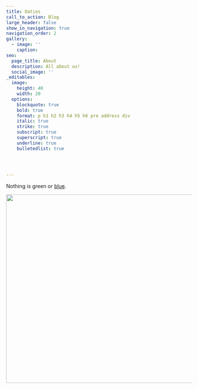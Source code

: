 ```yaml
---
title: Oaties
call_to_action: Blog
large_header: false
show_in_navigation: true
navigation_order: 2
gallery:
  - image: ''
    caption:
seo:
  page_title: About
  description: All about us!
  social_image: ''
_editables:
  image:
    height: 40
    width: 20
  options:
    blockquote: true
    bold: true
    format: p h1 h2 h3 h4 h5 h6 pre address div
    italic: true
    strike: true
    subscript: true
    superscript: true
    underline: true
    bulletedlist: true




---
```

Nothing is green or [blue](/services/).

<img width="512" height="512" src="/uploads/e5663b8a-b8fc-4533-b2cf-355db2db71a1.jpeg" />